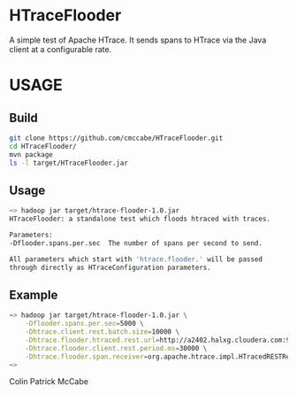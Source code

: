 HTraceFlooder
==================================

A simple test of Apache HTrace.  It sends spans to HTrace via the Java client at
a configurable rate.

USAGE
=====

Build
-----

```bash
git clone https://github.com/cmccabe/HTraceFlooder.git
cd HTraceFlooder/
mvn package
ls -l target/HTraceFlooder.jar
```

Usage
-----

```bash
~> hadoop jar target/htrace-flooder-1.0.jar
HTraceFlooder: a standalone test which floods htraced with traces.

Parameters:
-Dflooder.spans.per.sec  The number of spans per second to send.

All parameters which start with 'htrace.flooder.' will be passed
through directly as HTraceConfiguration parameters.
```

Example
-------

```bash
~> hadoop jar target/htrace-flooder-1.0.jar \
    -Dflooder.spans.per.sec=5000 \
    -Dhtrace.client.rest.batch.size=10000 \
    -Dhtrace.flooder.htraced.rest.url=http://a2402.halxg.cloudera.com:9095 \
    -Dhtrace.flooder.client.rest.period.ms=30000 \
    -Dhtrace.flooder.span.receiver=org.apache.htrace.impl.HTracedRESTReceiver
~>
```

Colin Patrick McCabe
